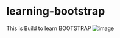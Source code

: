 # learning-bootstrap
This is Build to learn BOOTSTRAP
![image](https://user-images.githubusercontent.com/83920024/132165851-841bf9cd-edb2-4e80-8059-813e4973c4bd.png)

